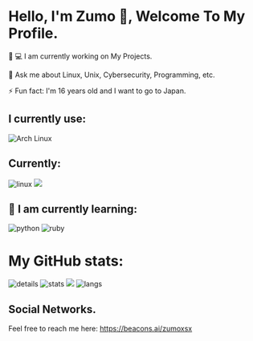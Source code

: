 # Hello, I'm Zumo 👋, Welcome To My Profile.

👩 💻 I am currently working on My Projects.

💬 Ask me about Linux, Unix, Cybersecurity, Programming, etc.

⚡️ Fun fact: I'm 16 years old and I want to go to Japan.

## I currently use:
![Arch Linux](https://img.shields.io/badge/ArchLinux%20OS-0CC1F3?style=for-the-badge&logo=archlinux&logoColor=white)

## Currently:
![linux](https://img.shields.io/badge/Linux-FCC624?style=for-the-badge&logo=linux&logoColor=black)
![](https://img.shields.io/badge/Bash-4EAA25?style=for-the-badge&logo=GNU%20Bash&logoColor=white)

## 🧠 I am currently learning:
![python](https://img.shields.io/badge/Python-3776AB?style=for-the-badge&logo=python&logoColor=white)
![ruby](https://img.shields.io/badge/Ruby-CC342D?style=for-the-badge&logo=ruby&logoColor=white)


# My GitHub stats:
![details](https://github-profile-summary-cards.vercel.app/api/cards/profile-details?username=Zumoxsx&theme=tokionight) 
![stats](https://github-profile-summary-cards.vercel.app/api/cards/stats?username=Zumoxsx&theme=tokionight)
![](https://github-readme-streak-stats.herokuapp.com/?user=Zumoxsx&hide_border=true&card_width=338&theme=tokionigth)
![langs](https://github-readme-stats.vercel.app/api/top-langs/?username=Zumoxsx&hide=&layout=compact&theme=tokionight&hide_border=true")

##  Social Networks.
Feel free to reach me here:
https://beacons.ai/zumoxsx

